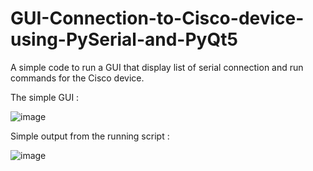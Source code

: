 # GUI-Connection-to-Cisco-device-using-PySerial-and-PyQt5
A simple code to run a GUI that display list of serial connection and run commands for the Cisco device.

The simple GUI :


![image](https://user-images.githubusercontent.com/68094829/117988806-5217d480-b36e-11eb-9cda-ba85ae51acaa.png)


Simple output from the running script :


![image](https://user-images.githubusercontent.com/68094829/117988962-7d022880-b36e-11eb-86c1-5705c4b9d1fe.png)
